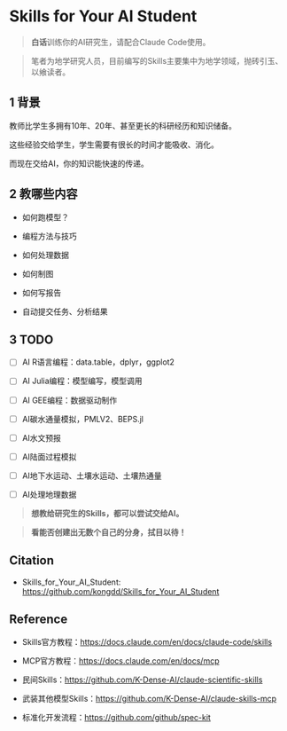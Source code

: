 <h1>Skills for Your AI Student</h1>

> **白话**训练你的AI研究生，请配合Claude Code使用。

> 笔者为地学研究人员，目前编写的Skills主要集中为地学领域，抛砖引玉、以飨读者。

<!-- > 可以把你的skills都教授给AI研究生 -->

## 1 背景

教师比学生多拥有10年、20年、甚至更长的科研经历和知识储备。

这些经验交给学生，学生需要有很长的时间才能吸收、消化。

而现在交给AI，你的知识能快速的传递。


## 2 教哪些内容

<!-- 哪些是可以教给AI的skills？ -->

- 如何跑模型？

- 编程方法与技巧

  <!-- 10年数据科学编程， -->

- 如何处理数据

- 如何制图

- 如何写报告

- 自动提交任务、分析结果


## 3 TODO

- [ ] AI R语言编程：data.table，dplyr，ggplot2

- [ ] AI Julia编程：模型编写，模型调用

- [ ] AI GEE编程：数据驱动制作

- [ ] AI碳水通量模拟，PMLV2、BEPS.jl

- [ ] AI水文预报

- [ ] AI陆面过程模拟

- [ ] AI地下水运动、土壤水运动、土壤热通量

- [ ] AI处理地理数据

<!-- - [ ] 模型驱动制作，Google Earth Engine -->
<!-- - [ ] 模型驱动制作，Julia HydroTools.jl -->


> **想教给研究生的Skills，都可以尝试交给AI。**

> **看能否创建出无数个自己的分身，拭目以待！**


## Citation <!-- omit in toc -->

- Skills_for_Your_AI_Student: <https://github.com/kongdd/Skills_for_Your_AI_Student>


## Reference <!-- omit in toc -->

- Skills官方教程：<https://docs.claude.com/en/docs/claude-code/skills>

- MCP官方教程：<https://docs.claude.com/en/docs/mcp>

- 民间Skills：<https://github.com/K-Dense-AI/claude-scientific-skills>

- 武装其他模型Skills：<https://github.com/K-Dense-AI/claude-skills-mcp>

- 标准化开发流程：<https://github.com/github/spec-kit>
